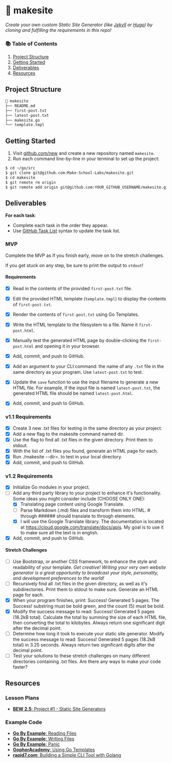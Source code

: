 # 🔗 makesite

_Create your own custom Static Site Generator (like [Jekyll](https://jekyllrb.com/) or [Hugo](https://gohugo.io/)) by cloning and fulfilling the requirements in this repo!_

### 📚 Table of Contents

1. [Project Structure](#project-structure)
2. [Getting Started](#getting-started)
3. [Deliverables](#deliverables)
4. [Resources](#resources)

## Project Structure

```bash
📂 makesite
├── README.md
├── first-post.txt
├── latest-post.txt
├── makesite.go
└── template.tmpl
```

## Getting Started

1. Visit [github.com/new](https://github.com/new) and create a new repository named `makesite`.
2. Run each command line-by-line in your terminal to set up the project:

```bash
$ cd ~/go/src
$ git clone git@github.com:Make-School-Labs/makesite.git
$ cd makesite
$ git remote rm origin
$ git remote add origin git@github.com:YOUR_GITHUB_USERNAME/makesite.git
```

## Deliverables

**For each task**:

- Complete each task in the order they appear.
- Use [GitHub Task List](https://help.github.com/en/github/managing-your-work-on-github/about-task-lists) syntax to update the task list.

### MVP

Complete the MVP as If you finish early, move on to the stretch challenges.

If you get stuck on any step, be sure to print the output to `stdout`!

#### Requirements

- [x] Read in the contents of the provided `first-post.txt` file.
- [x] Edit the provided HTML template (`template.tmpl`) to display the contents of `first-post.txt`.
- [x] Render the contents of `first-post.txt` using Go Templates.
- [x] Write the HTML template to the filesystem to a file. Name it `first-post.html`.
- [x] Manually test the generated HTML page by double-clicking the `first-post.html` and opening it in your browser.
- [x] Add, commit, and push to GitHub.
- [x] Add an argument to your CLI command: the name of any `.txt` file in the same directory as your program. Use `latest-post.txt` to test.
- [x] Update the `save` function to use the input filename to generate a new HTML file. For example, if the input file is named `latest-post.txt`, the generated HTML file should be named `latest-post.html`.
- [x] Add, commit, and push to GitHub.


### v1.1 Requirements
 - [x] Create 3 new .txt files for testing in the same directory as your project.
 - [x] Add a new flag to the makesite command named dir.
 - [x] Use the flag to find all .txt files in the given directory. Print them to stdout.
 - [x] With the list of .txt files you found, generate an HTML page for each.
 - [x] Run ./makesite --dir=. to test in your local directory.
 - [x] Add, commit, and push to GitHub.

 ### v1.2 Requirements
 - [x] Initialize Go modules in your project.
 - [ ] Add any third party library to your project to enhance it's functionality. Some ideas you might consider include (CHOOSE ONLY ONE):
    - [x] Translating page content using Google Translate.
    - [ ] Parse Markdown (.md) files and transform them into HTML. # through ###### should translate to through  elements.
    - [x] I will use the Google Translate library. The documentation is located at https://cloud.google.com/translate/docs/apis. My goal is to use it to make sure all the text is in english.
 - [x] Add, commit, and push to GitHub.

#### Stretch Challenges

- [ ] Use Bootstrap, or another CSS framework, to enhance the style and readability of your template. _Get creative! Writing your very own website generator is a great opportunity to broadcast your style, personality, and development preferences to the world!_
- [ ] Recursively find all .txt files in the given directory, as well as it's subdirectories. Print them to stdout to make sure. Generate an HTML page for each.
- [x] When your program finishes, print: Success! Generated 5 pages. The Success! substring must be bold green, and the count (5) must be bold.
- [x] Modify the success message to read: Success! Generated 5 pages (18.2kB total). Calculate the total by summing the size of each HTML file, then converting the total to kilobytes. Always return one significant digit after the decimal point.
- [ ] Determine how long it took to execute your static site generator. Modify the success message to read: Success! Generated 5 pages (18.2kB total) in 3.25 seconds. Always return two significant digits after the decimal point.
- [ ] Test your solutions to these stretch challenges on many different directories containing .txt files. Are there any ways to make your code faster?

## Resources

### Lesson Plans

- [**BEW 2.5**: Project #1 - Static Site Generators](https://make-school-courses.github.io/BEW-2.5-Strongly-Typed-Ecosystems/#/Lessons/SSGProject)

### Example Code

- [**Go By Example**: Reading Files](https://gobyexample.com/reading-files)
- [**Go By Example**: Writing Files](https://gobyexample.com/writing-files)
- [**Go By Example**: Panic](https://gobyexample.com/panic)
- [**GopherAcademy**: Using Go Templates](https://blog.gopheracademy.com/advent-2017/using-go-templates/)
- [**rapid7.com**: Building a Simple CLI Tool with Golang](https://blog.rapid7.com/2016/08/04/build-a-simple-cli-tool-with-golang/)
